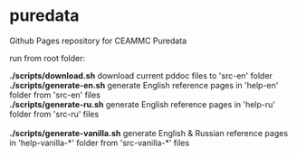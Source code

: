 # puredata
Github Pages repository for CEAMMC Puredata


run from root folder:<br>

**./scripts/download.sh** download current pddoc files to 'src-en' folder<br>
**./scripts/generate-en.sh** generate English reference pages in 'help-en' folder from 'src-en' files<br>
**./scripts/generate-ru.sh** generate English reference pages in 'help-ru' folder from 'src-ru' files<br><br>
**./scripts/generate-vanilla.sh** generate English & Russian reference pages in 'help-vanilla-\*' folder from 'src-vanilla-\*' files<br><br>
